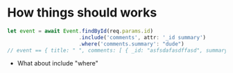 # How things should works

```js
let event = await Event.findById(req.params.id)
                       .include('comments', attr: '_id summary')
                       .where('comments.summary': "dude")
// event == { title: " ", comments: [ { _id: "asfsdafasdffasd", summary: "dude" } ] }
```

* What about include "where"
